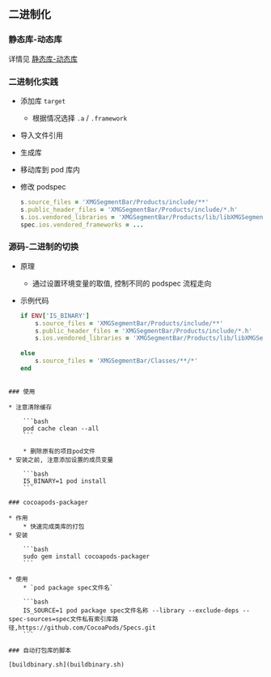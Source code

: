 ## 二进制化

### 静态库-动态库

详情见 [静态库-动态库](static-dynamic-library.md)

### 二进制化实践

* 添加库 `target`
	* 根据情况选择 `.a` / `.framework`
* 导入文件引用
* 生成库
* 移动库到 pod 库内
* 修改 podspec

	```ruby
	s.source_files = 'XMGSegmentBar/Products/include/**'
	s.public_header_files = 'XMGSegmentBar/Products/include/*.h'
	s.ios.vendored_libraries = 'XMGSegmentBar/Products/lib/libXMGSegmentBarLib.a'
	spec.ios.vendored_frameworks = ...
	```

### 源码-二进制的切换

* 原理
	* 通过设置环境变量的取值, 控制不同的 podspec 流程走向
* 示例代码

	```ruby
	if ENV['IS_BINARY']
	    s.source_files = 'XMGSegmentBar/Products/include/**'
	    s.public_header_files = 'XMGSegmentBar/Products/include/*.h'
	    s.ios.vendored_libraries = 'XMGSegmentBar/Products/lib/libXMGSegmentBarLib.a'
		
	else
	    s.source_files = 'XMGSegmentBar/Classes/**/*'
	end
```

### 使用

* 注意清除缓存
	
	```bash
	pod cache clean --all
	```
	
	* 删除原有的项目pod文件
* 安装之前, 注意添加设置的成员变量

	```bash
	IS_BINARY=1 pod install 
	```
	
### cocoapods-packager

* 作用
	* 快速完成类库的打包
* 安装

	```bash
	sudo gem install cocoapods-packager
	```
	
* 使用
	* `pod package spec文件名`
	
	```bash	
	IS_SOURCE=1 pod package spec文件名称 --library --exclude-deps --spec-sources=spec文件私有索引库路径,https://github.com/CocoaPods/Specs.git  
	```
	
### 自动打包库的脚本

[buildbinary.sh](buildbinary.sh)